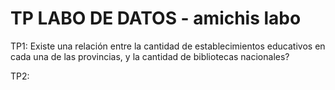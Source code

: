 
# TP LABO DE DATOS - amichis labo 

TP1: Existe una relación entre la cantidad de establecimientos educativos en cada una de las provincias, 
y la cantidad de bibliotecas nacionales? 

TP2: 
       
